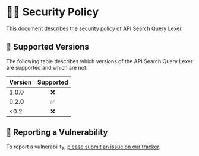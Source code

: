 # 👮‍♀️ Security Policy

This document describes the security policy of API Search Query Lexer.


## 📀 Supported Versions

The following table describes which versions of the API Search Query Lexer are supported and which are not.

| Version | Supported  |
|:--------|:----------:|
| 1.0.0   | ❌         |
| 0.2.0   | ✅         |
| <0.2    | ❌         |


## 🚨 Reporting a Vulnerability

To report a vulnerability, [please submit an issue on our tracker](https://github.com/NASA-PDS/api-search-query-lexer/issues/new?template=vulnerability-issue.md).

